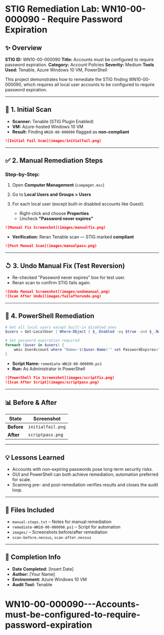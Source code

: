 # STIG Remediation Lab: WN10-00-000090 - Require Password Expiration

## ✨ Overview

**STIG ID:** WN10-00-000090
**Title:** Accounts must be configured to require password expiration.
**Category:** Account Policies
**Severity:** Medium
**Tools Used:** Tenable, Azure Windows 10 VM, PowerShell

This project demonstrates how to remediate the STIG finding WN10-00-000090, which requires all local user accounts to be configured to require password expiration.

---

## 🔎 1. Initial Scan

* **Scanner:** Tenable (STIG Plugin Enabled)
* **VM:** Azure-hosted Windows 10 VM
* **Result:** Finding `WN10-00-000090` flagged as **non-compliant**

```md
![Initial Fail Scan](images/initialfail.png)
```

---

## ✅ 2. Manual Remediation Steps

### Step-by-Step:

1. Open **Computer Management** (`compmgmt.msc`)
2. Go to **Local Users and Groups > Users**
3. For each local user (except built-in disabled accounts like Guest):

   * Right-click and choose **Properties**
   * Uncheck **"Password never expires"**

```md
![Manual Fix Screenshot](images/manualfix.png)
```

* **Verification:** Reran Tenable scan — STIG marked **compliant**

```md
![Post Manual Scan](images/manualpass.png)
```

---

## ↺ 3. Undo Manual Fix (Test Reversion)

* Re-checked "Password never expires" box for test user.
* Reran scan to confirm STIG fails again.

```md
![Undo Manual Screenshot](images/undomanual.png)
![Scan After Undo](images/failafterundo.png)
```

---

## 💪 4. PowerShell Remediation

```powershell
# Get all local users except built-in disabled ones
$users = Get-LocalUser | Where-Object { $_.Enabled -eq $true -and $_.Name -ne "Guest" }

# Set password expiration required
foreach ($user in $users) {
    wmic UserAccount where "Name='$($user.Name)'" set PasswordExpires=TRUE
}
```

* **Script Name:** `remediate-WN10-00-000090.ps1`
* **Run:** As Administrator in PowerShell

```md
![PowerShell Fix Screenshot](images/scriptfix.png)
![Scan After Script](images/scriptpass.png)
```

---

## 📊 Before & After

| State      | Screenshot        |
| ---------- | ----------------- |
| **Before** | `initialfail.png` |
| **After**  | `scriptpass.png`  |

---

## 💡 Lessons Learned

* Accounts with non-expiring passwords pose long-term security risks.
* GUI and PowerShell can both achieve remediation; automation preferred for scale.
* Scanning pre- and post-remediation verifies results and closes the audit loop.

---

## 📂 Files Included

* `manual-steps.txt` – Notes for manual remediation
* `remediate-WN10-00-000090.ps1` – Script for automation
* `images/` – Screenshots before/after remediation
* `scan-before.nessus`, `scan-after.nessus`

---

## 📅 Completion Info

* **Date Completed:** \[Insert Date]
* **Author:** \[Your Name]
* **Environment:** Azure Windows 10 VM
* **Audit Tool:** Tenable
# WN10-00-000090---Accounts-must-be-configured-to-require-password-expiration
